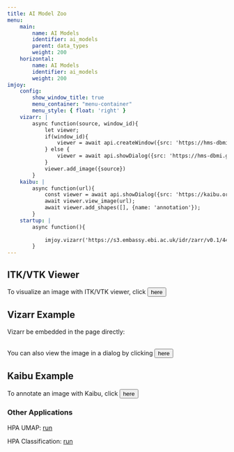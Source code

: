 ```yaml
---
title: AI Model Zoo
menu:
    main:
        name: AI Models
        identifier: ai_models
        parent: data_types
        weight: 200
    horizontal:
        name: AI Models
        identifier: ai_models
        weight: 200
imjoy:
    config:
        show_window_title: true
        menu_container: "menu-container"
        menu_style: { float: 'right' }
    vizarr: |
        async function(source, window_id){
            let viewer;
            if(window_id){
                viewer = await api.createWindow({src: 'https://hms-dbmi.github.io/vizarr/', window_id, window_style: {height: '600px', 'border-style': 'solid'}})
            } else {
                viewer = await api.showDialog({src: 'https://hms-dbmi.github.io/vizarr/'});
            }
            viewer.add_image({source})
        }
    kaibu: |
        async function(url){
            const viewer = await api.showDialog({src: 'https://kaibu.org', fullscreen: true})
            await viewer.view_image(url);
            await viewer.add_shapes([], {name: 'annotation'});
        }
    startup: |
        async function(){
            
            imjoy.vizarr('https://s3.embassy.ebi.ac.uk/idr/zarr/v0.1/4495402.zarr', 'vizarr-embeded-1')
        }
---
```

<div id="menu-container"></div>

## ITK/VTK Viewer
To visualize an image with ITK/VTK viewer, click <button onclick="api.showDialog({src: 'https://kitware.github.io/itk-vtk-viewer/app/', data: {image: 'https://images.proteinatlas.org/115/672_E2_1_blue_red_green.jpg'}})">here</button>

## Vizarr Example
Vizarr be embedded in the page directly:

<div id="vizarr-embeded-1"></div>

<br>
You can also view the image in a dialog by clicking <button onclick="imjoy.vizarr('https://s3.embassy.ebi.ac.uk/idr/zarr/v0.1/4495402.zarr')">here</button>

## Kaibu Example

To annotate an image with Kaibu, click <button onclick="imjoy.kaibu('https://images.proteinatlas.org/115/672_E2_1_blue_red_green.jpg')">here</button>

### Other Applications

HPA UMAP: <a href="javascript:void(0);" onclick="api.createWindow({src: 'https://raw.githubusercontent.com/imjoy-team/imjoy-plugins/master/repository/HPA-UMAP.imjoy.html', window_id: 'hpa-umap', window_style: {height: '500px'}})">run</a>

<div id="hpa-umap"></div>

HPA Classification: <a href="javascript:void(0);" onclick="api.createWindow({src: 'https://raw.githubusercontent.com/imjoy-team/imjoy-plugins/master/repository/HPA-Classification.imjoy.html', window_id: 'hpa-classification', window_style: {height: '500px'}});">run</a>

<div id="hpa-classification"></div>

